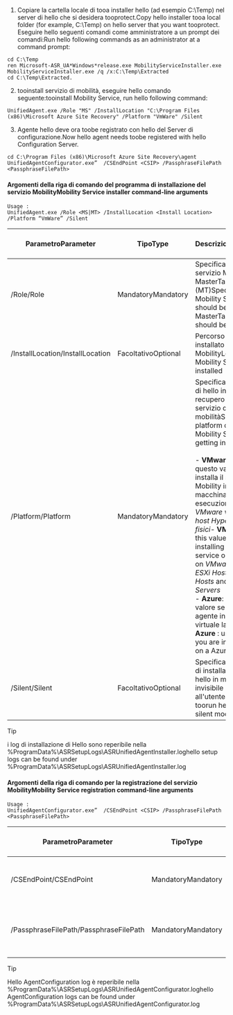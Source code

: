 1. <span data-ttu-id="bff2d-101">Copiare la cartella locale di tooa installer hello (ad esempio C:\Temp) nel server di hello che si desidera tooprotect.</span><span class="sxs-lookup"><span data-stu-id="bff2d-101">Copy hello installer tooa local folder (for example, C:\Temp) on hello server that you want tooprotect.</span></span> <span data-ttu-id="bff2d-102">Eseguire hello seguenti comandi come amministratore a un prompt dei comandi:</span><span class="sxs-lookup"><span data-stu-id="bff2d-102">Run hello following commands as an administrator at a command prompt:</span></span>

  ```
  cd C:\Temp
  ren Microsoft-ASR_UA*Windows*release.exe MobilityServiceInstaller.exe
  MobilityServiceInstaller.exe /q /x:C:\Temp\Extracted
  cd C:\Temp\Extracted.
  ```
2. <span data-ttu-id="bff2d-103">tooinstall servizio di mobilità, eseguire hello comando seguente:</span><span class="sxs-lookup"><span data-stu-id="bff2d-103">tooinstall Mobility Service, run hello following command:</span></span>

  ```
  UnifiedAgent.exe /Role "MS" /InstallLocation "C:\Program Files (x86)\Microsoft Azure Site Recovery" /Platform "VmWare" /Silent
  ```
3. <span data-ttu-id="bff2d-104">Agente hello deve ora toobe registrato con hello del Server di configurazione.</span><span class="sxs-lookup"><span data-stu-id="bff2d-104">Now hello agent needs toobe registered with hello Configuration Server.</span></span>

  ```
  cd C:\Program Files (x86)\Microsoft Azure Site Recovery\agent
  UnifiedAgentConfigurator.exe”  /CSEndPoint <CSIP> /PassphraseFilePath <PassphraseFilePath>
  ```

#### <a name="mobility-service-installer-command-line-arguments"></a><span data-ttu-id="bff2d-105">Argomenti della riga di comando del programma di installazione del servizio Mobility</span><span class="sxs-lookup"><span data-stu-id="bff2d-105">Mobility Service installer command-line arguments</span></span>

```
Usage :
UnifiedAgent.exe /Role <MS|MT> /InstallLocation <Install Location> /Platform “VmWare” /Silent
```

| <span data-ttu-id="bff2d-106">Parametro</span><span class="sxs-lookup"><span data-stu-id="bff2d-106">Parameter</span></span>|<span data-ttu-id="bff2d-107">Tipo</span><span class="sxs-lookup"><span data-stu-id="bff2d-107">Type</span></span>|<span data-ttu-id="bff2d-108">Descrizione</span><span class="sxs-lookup"><span data-stu-id="bff2d-108">Description</span></span>|<span data-ttu-id="bff2d-109">Valori possibili</span><span class="sxs-lookup"><span data-stu-id="bff2d-109">Possible values</span></span>|
|-|-|-|-|
|<span data-ttu-id="bff2d-110">/Role</span><span class="sxs-lookup"><span data-stu-id="bff2d-110">/Role</span></span>|<span data-ttu-id="bff2d-111">Mandatory</span><span class="sxs-lookup"><span data-stu-id="bff2d-111">Mandatory</span></span>|<span data-ttu-id="bff2d-112">Specifica se installare il servizio Mobility (MS) o MasterTarget (MT)</span><span class="sxs-lookup"><span data-stu-id="bff2d-112">Specifies whether Mobility Service (MS) should be installed or MasterTarget(MT) should be installed</span></span>|<span data-ttu-id="bff2d-113">MS</span><span class="sxs-lookup"><span data-stu-id="bff2d-113">MS</span></span> </br> <span data-ttu-id="bff2d-114">MT</span><span class="sxs-lookup"><span data-stu-id="bff2d-114">MT</span></span>|
|<span data-ttu-id="bff2d-115">/InstallLocation</span><span class="sxs-lookup"><span data-stu-id="bff2d-115">/InstallLocation</span></span>|<span data-ttu-id="bff2d-116">Facoltativo</span><span class="sxs-lookup"><span data-stu-id="bff2d-116">Optional</span></span>|<span data-ttu-id="bff2d-117">Percorso in cui viene installato il servizio Mobility</span><span class="sxs-lookup"><span data-stu-id="bff2d-117">Location where Mobility Service is installed</span></span>|<span data-ttu-id="bff2d-118">Qualsiasi cartella nel computer di hello</span><span class="sxs-lookup"><span data-stu-id="bff2d-118">Any folder on hello computer</span></span>|
|<span data-ttu-id="bff2d-119">/Platform</span><span class="sxs-lookup"><span data-stu-id="bff2d-119">/Platform</span></span>|<span data-ttu-id="bff2d-120">Mandatory</span><span class="sxs-lookup"><span data-stu-id="bff2d-120">Mandatory</span></span>|<span data-ttu-id="bff2d-121">Specifica la piattaforma di hello in cui hello è recupero installato servizio di mobilità</span><span class="sxs-lookup"><span data-stu-id="bff2d-121">Specifies hello platform on which hello Mobility Service is getting installed</span></span> </br> </br><span data-ttu-id="bff2d-122">- **VMware**: usare questo valore se si installa il servizio Mobility in una macchina virtuale in esecuzione in *host VMware vSphere ESXi*, *host Hyper-V* o *server fisici*</span><span class="sxs-lookup"><span data-stu-id="bff2d-122">- **VMware** : use this value if you are installing mobility service on a VM running on *VMware vSphere ESXi Hosts*, *Hyper-V Hosts* and *Phsyical Servers*</span></span> </br> <span data-ttu-id="bff2d-123">- **Azure**: usare questo valore se si installa un agente in una macchina virtuale IaaS di Azure</span><span class="sxs-lookup"><span data-stu-id="bff2d-123">- **Azure** : use this value if you are installing agent on a Azure IaaS VM</span></span>| <span data-ttu-id="bff2d-124">VMware</span><span class="sxs-lookup"><span data-stu-id="bff2d-124">VMware</span></span> </br> <span data-ttu-id="bff2d-125">Azure</span><span class="sxs-lookup"><span data-stu-id="bff2d-125">Azure</span></span>|
|<span data-ttu-id="bff2d-126">/Silent</span><span class="sxs-lookup"><span data-stu-id="bff2d-126">/Silent</span></span>|<span data-ttu-id="bff2d-127">Facoltativo</span><span class="sxs-lookup"><span data-stu-id="bff2d-127">Optional</span></span>|<span data-ttu-id="bff2d-128">Specifica il programma di installazione di toorun hello in modalità invisibile all'utente</span><span class="sxs-lookup"><span data-stu-id="bff2d-128">Specifies toorun hello installer in silent mode</span></span>| <span data-ttu-id="bff2d-129">ND</span><span class="sxs-lookup"><span data-stu-id="bff2d-129">NA</span></span>|

>[!TIP]
> <span data-ttu-id="bff2d-130">i log di installazione di Hello sono reperibile nella %ProgramData%\ASRSetupLogs\ASRUnifiedAgentInstaller.log</span><span class="sxs-lookup"><span data-stu-id="bff2d-130">hello setup logs can be found under %ProgramData%\ASRSetupLogs\ASRUnifiedAgentInstaller.log</span></span>

#### <a name="mobility-service-registration-command-line-arguments"></a><span data-ttu-id="bff2d-131">Argomenti della riga di comando per la registrazione del servizio Mobility</span><span class="sxs-lookup"><span data-stu-id="bff2d-131">Mobility Service registration command-line arguments</span></span>

```
Usage :
UnifiedAgentConfigurator.exe”  /CSEndPoint <CSIP> /PassphraseFilePath <PassphraseFilePath>
```

  | <span data-ttu-id="bff2d-132">Parametro</span><span class="sxs-lookup"><span data-stu-id="bff2d-132">Parameter</span></span>|<span data-ttu-id="bff2d-133">Tipo</span><span class="sxs-lookup"><span data-stu-id="bff2d-133">Type</span></span>|<span data-ttu-id="bff2d-134">Descrizione</span><span class="sxs-lookup"><span data-stu-id="bff2d-134">Description</span></span>|<span data-ttu-id="bff2d-135">Valori possibili</span><span class="sxs-lookup"><span data-stu-id="bff2d-135">Possible values</span></span>|
  |-|-|-|-|
  |<span data-ttu-id="bff2d-136">/CSEndPoint</span><span class="sxs-lookup"><span data-stu-id="bff2d-136">/CSEndPoint</span></span> |<span data-ttu-id="bff2d-137">Mandatory</span><span class="sxs-lookup"><span data-stu-id="bff2d-137">Mandatory</span></span>|<span data-ttu-id="bff2d-138">Indirizzo IP hello del server di configurazione</span><span class="sxs-lookup"><span data-stu-id="bff2d-138">IP address of hello configuration server</span></span>| <span data-ttu-id="bff2d-139">Qualsiasi indirizzo IP valido</span><span class="sxs-lookup"><span data-stu-id="bff2d-139">Any valid IP address</span></span>|
  |<span data-ttu-id="bff2d-140">/PassphraseFilePath</span><span class="sxs-lookup"><span data-stu-id="bff2d-140">/PassphraseFilePath</span></span>|<span data-ttu-id="bff2d-141">Mandatory</span><span class="sxs-lookup"><span data-stu-id="bff2d-141">Mandatory</span></span>|<span data-ttu-id="bff2d-142">Percorso di hello passphrase</span><span class="sxs-lookup"><span data-stu-id="bff2d-142">Location of hello passphrase</span></span> |<span data-ttu-id="bff2d-143">Qualsiasi percorso file locale o UNC valido</span><span class="sxs-lookup"><span data-stu-id="bff2d-143">Any valid UNC or local file path</span></span>|


>[!TIP]
> <span data-ttu-id="bff2d-144">Hello AgentConfiguration log è reperibile nella %ProgramData%\ASRSetupLogs\ASRUnifiedAgentConfigurator.log</span><span class="sxs-lookup"><span data-stu-id="bff2d-144">hello AgentConfiguration logs can be found under %ProgramData%\ASRSetupLogs\ASRUnifiedAgentConfigurator.log</span></span>
